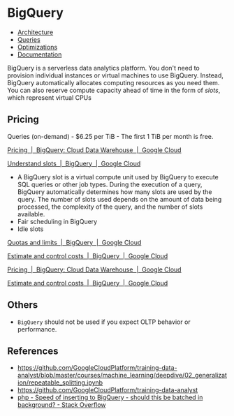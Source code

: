 # BigQuery

- [Architecture](databases/data-warehouses/bigquery/architecture.md)
- [Queries](databases/data-warehouses/bigquery/queries.md)
- [Optimizations](databases/data-warehouses/bigquery/optimizations.md)
- [Documentation](databases/data-warehouses/bigquery/documentation.md)

BigQuery is a serverless data analytics platform. You don't need to provision individual instances or virtual machines to use BigQuery. Instead, BigQuery automatically allocates computing resources as you need them. You can also reserve compute capacity ahead of time in the form of _slots_, which represent virtual CPUs

## Pricing

Queries (on-demand) - $6.25 per TiB - The first 1 TiB per month is free.

[Pricing  |  BigQuery: Cloud Data Warehouse  |  Google Cloud](https://cloud.google.com/bigquery/pricing)

[Understand slots  \|  BigQuery  \|  Google Cloud](https://cloud.google.com/bigquery/docs/slots)

- A BigQuery slot is a virtual compute unit used by BigQuery to execute SQL queries or other job types. During the execution of a query, BigQuery automatically determines how many slots are used by the query. The number of slots used depends on the amount of data being processed, the complexity of the query, and the number of slots available.
- Fair scheduling in BigQuery
- Idle slots

[Quotas and limits  \|  BigQuery  \|  Google Cloud](https://cloud.google.com/bigquery/quotas)

[Estimate and control costs  \|  BigQuery  \|  Google Cloud](https://cloud.google.com/bigquery/docs/best-practices-costs)

[Pricing  \|  BigQuery: Cloud Data Warehouse  \|  Google Cloud](https://cloud.google.com/bigquery/pricing)

[Estimate and control costs  \|  BigQuery  \|  Google Cloud](https://cloud.google.com/bigquery/docs/best-practices-costs)

## Others

- `BigQuery` should not be used if you expect OLTP behavior or performance.

## References

- https://github.com/GoogleCloudPlatform/training-data-analyst/blob/master/courses/machine_learning/deepdive/02_generalization/repeatable_splitting.ipynb
- https://github.com/GoogleCloudPlatform/training-data-analyst
- [php - Speed of inserting to BigQuery - should this be batched in background? - Stack Overflow](https://stackoverflow.com/questions/69463609/speed-of-inserting-to-bigquery-should-this-be-batched-in-background)
